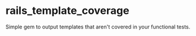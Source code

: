 rails_template_coverage
=======================

Simple gem to output templates that aren't covered in your functional tests.